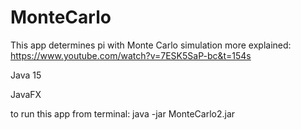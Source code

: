 # MonteCarlo
This app determines pi with Monte Carlo simulation
more explained: https://www.youtube.com/watch?v=7ESK5SaP-bc&t=154s

Java 15

JavaFX

to run this app from terminal: java -jar MonteCarlo2.jar
